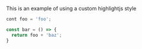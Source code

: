 This is an example of using a custom highlightjs style

```javascript
cont foo = 'foo';

const bar = () => {
  return foo + 'baz';
}
```
